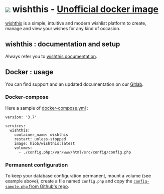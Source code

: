# ![](https://git.nefald.fr/uploads/-/system/project/avatar/229/wishthis_logo.png?width=48) wishthis - [Unofficial docker image](https://hub.docker.com/r/hiob/wishthis)
[wishthis](https://wishthis.online/) is a simple, intuitive and modern wishlist platform to create, manage and view your wishes for any kind of occasion.

## wishthis : documentation and setup
Always refer you to [wishthis documentation](https://github.com/grandeljay/wishthis/).

## Docker : usage
You can find support and an updated documentation on our [Gitlab](https://git.nefald.fr/docker/wishthis).

### Docker-compose
Here a sample of [docker-compose.yml](sample/docker-compose.yml.sample) :

```
version: '3.7'

services:
  wishthis:
    container_name: wishthis
    restart: unless-stopped
    image: hiob/wishthis:latest
    volumes:
      - ./config.php:/var/www/html/src/config/config.php
```

### Permanent configuration

To keep your database configuration  permanent, mount a volume (see example above), create a file named `config.php` and copy the [`config-sample.php` from Github's repo](https://github.com/grandeljay/wishthis/blob/develop/src/config/config-sample.php).
